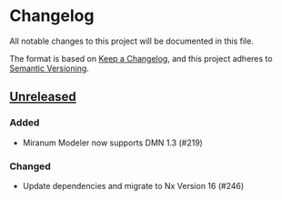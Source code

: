 # Changelog

All notable changes to this project will be documented in this file.

The format is based on [Keep a Changelog](https://keepachangelog.com/en/1.0.0/),
and this project adheres to [Semantic Versioning](https://semver.org/spec/v2.0.0.html).

## [Unreleased]

### Added

* Miranum Modeler now supports DMN 1.3 (#219)

### Changed

* Update dependencies and migrate to Nx Version 16 (#246)



[unreleased]: https://github.com/Miragon/miranum-ide/compare/release/v0.4.2...HEAD

